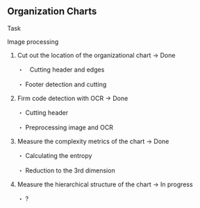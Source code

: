 ## Organization Charts
Task

Image processing

1. Cut out the location of the organizational chart → Done
   
   ・　Cutting header and edges

   ・  Footer detection and cutting

2. Firm code detection with OCR → Done
   
   ・ Cutting header

   ・ Preprocessing image and OCR


3. Measure the complexity metrics of the chart → Done

   ・ Calculating the entropy

   ・ Reduction to the 3rd dimension

4. Measure the hierarchical structure of the chart → In progress

   ・ ?

